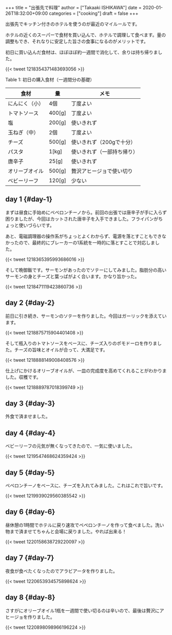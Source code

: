 +++
title = "出張先で料理"
author = ["Takaaki ISHIKAWA"]
date = 2020-01-26T18:32:00+09:00
categories = ["cooking"]
draft = false
+++

出張先でキッチン付きのホテルを使うのが最近のマイルールです。

ホテルの近くのスーパーで食材を買い込んで、ホテルで調理して食べます。量の調整もでき、それなりに安定した旨さの食事になるのがメリットです。

初日に買い込んだ食材は、ほぼほぼ約一週間で消化して、余りは持ち帰りました。

{{< tweet 1218354371483693056 >}}

<div class="table-caption">
  <span class="table-number">Table 1</span>:
  初日の購入食材（一週間分の基礎）
</div>

| 食材    | 量     | メモ           |
|-------|-------|--------------|
| にんにく（小） | 4個    | 丁度よい       |
| トマトソース | 400[g] | 丁度よい       |
| 塩      | 200[g] | 使いきれず     |
| 玉ねぎ（中） | 2個    | 丁度よい       |
| チーズ  | 500[g] | 使いきれず（200gで十分） |
| パスタ  | 1[kg]  | 使いきれず（一部持ち帰り） |
| 唐辛子  | 25[g]  | 使いきれず     |
| オリーブオイル | 500[g] | 贅沢アヒージョで使い切り |
| ベビーリーフ | 120[g] | 少ない         |


## day 1 {#day-1}

まずは昼食に手始めにペペロンチーノから。前回の出張では唐辛子が手に入らず困りましたが、今回はカットされた唐辛子を入手できました。フライパンがちょっと使いづらいです。

あと、電磁調理器の操作系がちょっとよくわからず、電源を落とすこともできなかったので、最終的にブレーカーの1系統を一時的に落とすことで対応しました。

{{< tweet 1218365395993686016 >}}

そして晩御飯です。サーモンがあったのでソテーにしてみました。脂肪分の高いサーモンの身とチーズと葉っぱがよく合います。かなり旨かった。

{{< tweet 1218471119423860736 >}}


## day 2 {#day-2}

前日に引き続き、サーモンのソテーを作りました。今回はガーリックを添えています。

{{< tweet 1218875715904401408 >}}

そして瓶入りのトマトソースをベースに、チーズ入りのポモドーロを作りました。チーズの旨味とオイルが合って、大満足です。

{{< tweet 1218888149008408576 >}}

仕上げにかけるオリーブオイルが、一皿の完成度を高めてくれることがわかりました。収穫です。

{{< tweet 1218889787018399749 >}}


## day 3 {#day-3}

外食で済ませました。


## day 4 {#day-4}

ベビーリーフの元気が無くなってきたので、一気に使いました。

{{< tweet 1219547468624359424 >}}


## day 5 {#day-5}

ペペロンチーノをベースに、チーズを入れてみました。これはこれで旨いです。

{{< tweet 1219939029560385542 >}}


## day 6 {#day-6}

昼休憩の1時間でホテルに戻り速攻でペペロンチーノを作って食べました。洗い物まで済ませてちゃんと会場に戻りました。やれば出来る！

{{< tweet 1220158638729220097 >}}


## day 7 {#day-7}

夜食が食べたくなったのでアラビアータを作りました。

{{< tweet 1220653934575898624 >}}


## day 8 {#day-8}

さすがにオリーブオイル1瓶を一週間で使い切るのは辛いので、最後は贅沢にアヒージョを作りました。

{{< tweet 1220898098966196224 >}}
